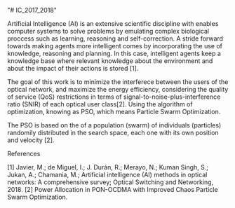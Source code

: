 "# IC_2017_2018"

Artificial Intelligence (AI) is an extensive scientific discipline with enables computer systems to solve problems by emulating complex biological proccess such as learning, reasoning and self-correction. A stride forward towards making agents more intelligent comes by incorporating the use of knowledge, reasoning and planning. In this case, intelligent agents keep a knowledge base where relevant knowledge about the environment and about the impact of their actions is stored [1].

The goal of this work is to minimize the interferece between the users of the optical network, and maximize the energy efficiency, considering the quality of service (QoS) restrictions in terms of signal-to-noise-plus-interference ratio (SNIR) of each optical user class[2]. Using the algorithm of optimization, knowing as PSO, which means Particle Swarm Optimization. 

The PSO is based on the of a population (swarm) of individuals (particles) randomily distributed in the search space, each one with its own position and velocity [2].



References

[1] Javier, M.; de Miguel, I.; J. Durán, R.; Merayo, N.; Kuman Singh, S.; Jukan, A.; Chamania, M.; Artificial intelligence (AI) methods in optical networks: A comprehensive survey; Optical Switching and Networking, 2018.
[2] Power Allocation in PON-OCDMA with Improved Chaos Particle Swarm Optimization. 
